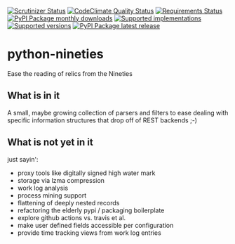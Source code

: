 [![Scrutinizer Status](https://img.shields.io/scrutinizer/g/sthagen/python-nineties/master.svg?style=flat)](https://scrutinizer-ci.com/g/sthagen/python-nineties/)
[![CodeClimate Quality Status](https://codeclimate.com/github/sthagen/python-nineties/badges/gpa.svg)](https://codeclimate.com/github/sthagen/python-nineties)
[![Requirements Status](https://requires.io/github/sthagen/python-nineties/requirements.svg?branch=master)](https://requires.io/github/sthagen/python-nineties/requirements/?branch=master)
[![PyPI Package monthly downloads](https://img.shields.io/pypi/dm/nineties.svg?style=flat)](https://pypi.org/project/nineties/)
[![Supported implementations](https://img.shields.io/pypi/implementation/nineties.svg?style=flat)](https://pypi.org/project/nineties/)
[![Supported versions](https://img.shields.io/pypi/pyversions/nineties.svg?style=flat)](https://pypi.org/project/nineties/)
[![PyPI Package latest release](https://img.shields.io/pypi/v/nineties.svg?style=flat)](https://pypi.org/project/nineties/)
# python-nineties
Ease the reading of relics from the Nineties

## What is in it
A small, maybe growing collection of parsers and filters
to ease dealing with specific information structures that
drop off of REST backends ;-)

## What is not yet in it
just sayin':
* proxy tools like digitally signed high water mark
* storage via lzma compression
* work log analysis
* process mining support
* flattening of deeply nested records
* refactoring the elderly pypi / packaging boilerplate
* explore github actions vs. travis et al.
* make user defined fields accessible per configuration
* provide time tracking views from work log entries
